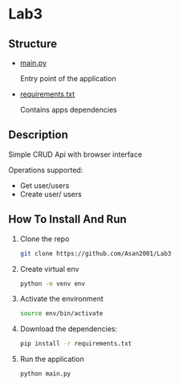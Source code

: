# Lab3

## Structure

- [main.py](./main.py)

  Entry point of the application

- [requirements.txt](./requirements.txt)

  Contains apps dependencies

## Description

Simple CRUD Api with browser interface

Operations supported:
- Get user/users
- Create user/ users

## How To Install And Run

1) Clone the repo

    ```sh
    git clone https://github.com/Asan2001/Lab3
    ```

2) Create virtual env
    ```sh
    python -m venv env
    ```

3) Activate the environment

    ```sh
    source env/bin/activate
    ```

4) Download the dependencies:

   ```sh
   pip install -r requirements.txt
   ```

5) Run the application

   ```sh
   python main.py
   ```
